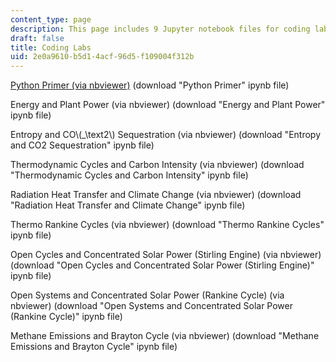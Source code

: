 ```yaml
---
content_type: page
description: This page includes 9 Jupyter notebook files for coding labs.
draft: false
title: Coding Labs
uid: 2e0a9610-b5d1-4acf-96d5-f109004f312b
---
```

[Python Primer (via nbviewer)](https://nbviewer.org/urls/draft.ocw.mit.edu/courses/res-2-008-thermodynamics-and-climate-change-summer-2020/MITRes-2-008Su22_coding0.ipynb) (download "Python Primer" ipynb file)

Energy and Plant Power (via nbviewer) (download "Energy and Plant Power" ipynb file)

Entropy and CO\\(\_\\text2\\) Sequestration (via nbviewer) (download "Entropy and CO2 Sequestration" ipynb file)

Thermodynamic Cycles and Carbon Intensity (via nbviewer) (download "Thermodynamic Cycles and Carbon Intensity" ipynb file)

Radiation Heat Transfer and Climate Change (via nbviewer) (download "Radiation Heat Transfer and Climate Change" ipynb file)

Thermo Rankine Cycles (via nbviewer) (download "Thermo Rankine Cycles" ipynb file)

Open Cycles and Concentrated Solar Power (Stirling Engine) (via nbviewer) (download "Open Cycles and Concentrated Solar Power (Stirling Engine)" ipynb file)

Open Systems and Concentrated Solar Power (Rankine Cycle) (via nbviewer) (download "Open Systems and Concentrated Solar Power (Rankine Cycle)" ipynb file)

Methane Emissions and Brayton Cycle (via nbviewer) (download "Methane Emissions and Brayton Cycle" ipynb file)